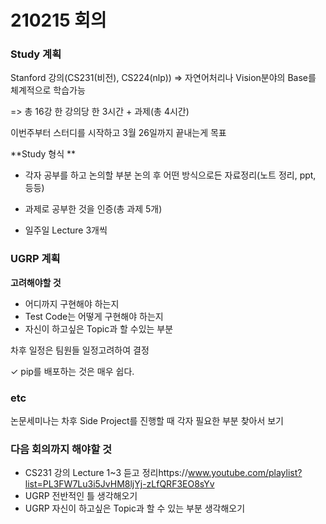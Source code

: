 # 210215 회의 

### Study 계획

Stanford 강의(CS231(비전), CS224(nlp)) => 자연어처리나 Vision분야의 Base를 체계적으로 학습가능

=> 총 16강 한 강의당 한 3시간 + 과제(총 4시간)

이번주부터 스터디를 시작하고 3월 26일까지 끝내는게 목표

**Study 형식 **

- 각자 공부를 하고 논의할 부분 논의 후 어떤 방식으로든 자료정리(노트 정리, ppt, 등등)

- 과제로 공부한 것을 인증(총 과제 5개)
- 일주일 Lecture 3개씩



### UGRP 계획

**고려해야할 것**

- 어디까지 구현해야 하는지
- Test Code는 어떻게 구현해야 하는지
- 자신이 하고싶은 Topic과 할 수있는 부분 

차후 일정은 팀원들 일정고려하여 결정

&#10003; pip를 배포하는 것은 매우 쉽다.



### etc

논문세미나는 차후 Side Project를 진행할 때 각자 필요한 부분 찾아서 보기



### 다음 회의까지 해야할 것

- CS231 강의 Lecture 1~3 듣고 정리https://www.youtube.com/playlist?list=PL3FW7Lu3i5JvHM8ljYj-zLfQRF3EO8sYv
- UGRP 전반적인 틀 생각해오기
- UGRP 자신이 하고싶은 Topic과 할 수 있는 부분 생각해오기